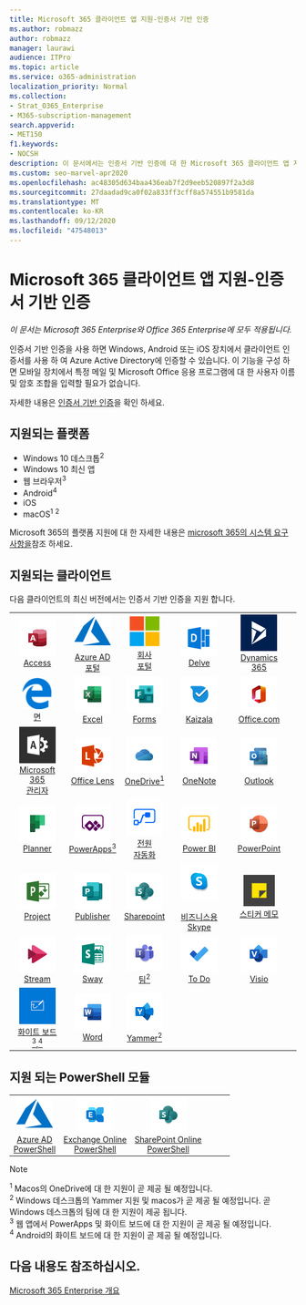 ```yaml
---
title: Microsoft 365 클라이언트 앱 지원-인증서 기반 인증
ms.author: robmazz
author: robmazz
manager: laurawi
audience: ITPro
ms.topic: article
ms.service: o365-administration
localization_priority: Normal
ms.collection:
- Strat_O365_Enterprise
- M365-subscription-management
search.appverid:
- MET150
f1.keywords:
- NOCSH
description: 이 문서에서는 인증서 기반 인증에 대 한 Microsoft 365 클라이언트 앱 지원에 대 한 세부 정보를 확인 합니다.
ms.custom: seo-marvel-apr2020
ms.openlocfilehash: ac48305d634baa436eab7f2d9eeb520897f2a3d8
ms.sourcegitcommit: 27daadad9ca0f02a833ff3cff8a574551b9581da
ms.translationtype: MT
ms.contentlocale: ko-KR
ms.lasthandoff: 09/12/2020
ms.locfileid: "47548013"
---
```

# <a name="microsoft-365-client-app-support--certificate-based-authentication"></a>Microsoft 365 클라이언트 앱 지원-인증서 기반 인증

*이 문서는 Microsoft 365 Enterprise와 Office 365 Enterprise에 모두 적용됩니다.*

인증서 기반 인증을 사용 하면 Windows, Android 또는 iOS 장치에서 클라이언트 인증서를 사용 하 여 Azure Active Directory에 인증할 수 있습니다. 이 기능을 구성 하면 모바일 장치에서 특정 메일 및 Microsoft Office 응용 프로그램에 대 한 사용자 이름 및 암호 조합을 입력할 필요가 없습니다.

자세한 내용은 [인증서 기반 인증](https://docs.microsoft.com/azure/active-directory/authentication/active-directory-certificate-based-authentication-get-started)을 확인 하세요.

## <a name="supported-platforms"></a>지원되는 플랫폼

 - Windows 10 데스크톱<sup>2</sup>
 - Windows 10 최신 앱
 - 웹 브라우저<sup>3</sup>
 - Android<sup>4</sup>
 - iOS
 - macOS<sup>1</sup> <sup>2</sup>

Microsoft 365의 플랫폼 지원에 대 한 자세한 내용은 [microsoft 365의 시스템 요구 사항을](https://products.office.com/office-system-requirements)참조 하세요.

## <a name="supported-clients"></a>지원되는 클라이언트

다음 클라이언트의 최신 버전에서는 인증서 기반 인증을 지원 합니다.

| | | | | | |
|:---:|:---:|:---:|:---:|:---:|:---:|
| ![Access 아이콘](../media/o365-access-64x64.png) <br> [Access](https://products.office.com/access) | ![Azure 아이콘](../media/o365-azure-64x64.png) <br> [Azure AD <br> 포털 ](https://azure.microsoft.com/features/azure-portal/) | ![회사 포털 아이콘](../media/o365-microsoft-64x64.png) <br> [회사 <br> 포털 ](https://docs.microsoft.com/intune-user-help/sign-in-to-the-company-portal) | ![Delve 아이콘](../media/o365-delve-64x64.png) <br> [Delve](https://products.office.com/business/intelligent-search) | ![Dynamics 365 아이콘](../media/o365-dynamics365-64x64.png) <br> [Dynamics 365](https://dynamics.microsoft.com) 
| ![에 지 아이콘](../media/o365-edge-64x64.png) <br> [면](https://www.microsoft.com/windows/microsoft-edge) | ![Excel 아이콘](../media/o365-excel-64x64.png) <br> [Excel](https://products.office.com/excel) | ![Forms 아이콘](../media/o365-forms-64x64.png) <br> [Forms​​](https://flow.microsoft.com/connectors/shared_microsoftforms/microsoft-forms/) | ![Kaizala 아이콘](../media/o365-kaizala-64x64.png) <br> [Kaizala](https://products.office.com/en/business/microsoft-kaizala) | ![Office.com 아이콘](../media/o365-office-64x64.png) <br> [Office.com](https://www.office.com/) 
| ![Office 365 관리 아이콘](../media/o365-o365admin-64x64.png) <br> [Microsoft 365 <br> 관리자](https://products.office.com/business/manage-office-365-admin-app) | ![렌즈 아이콘](../media/o365-lens-64x64.png) <br> [Office Lens](https://www.microsoft.com/p/office-lens/9wzdncrfj3t8?activetab=pivot%3Aoverviewtab) | ![비즈니스용 OneDrive 아이콘](../media/o365-OneDrive-64x64.png) <br> [OneDrive<sup>1</sup>](https://products.office.com/onedrive-for-business/online-cloud-storage) |  ![OneNote 아이콘](../media/o365-OneNote-64x64.png) <br> [OneNote](https://products.office.com/onenote) | ![Outlook 아이콘](../media/o365-outlook-64x64.png) <br> [Outlook](https://products.office.com/outlook) 
| ![Planner 아이콘](../media/o365-planner-64x64.png) <br> [Planner](https://products.office.com/business/task-management-software) | ![PowerApps 아이콘](../media/o365-powerapps-64x64.png) <br> [PowerApps<sup>3</sup>](https://powerapps.microsoft.com) | ![전원 자동화 아이콘](../media/o365-flow-64x64.png) <br> [전원 <br> 자동화](https://flow.microsoft.com) | ![PowerBI 아이콘](../media/o365-powerbi-64x64.png) <br> [Power BI](https://powerbi.microsoft.com)| ![PowerPoint 아이콘](../media/o365-powerpoint-64x64.png) <br> [PowerPoint](https://products.office.com/powerpoint) 
| ![Project 아이콘](../media/o365-project-64x64.png) <br> [Project](https://products.office.com/project) | ![Publisher 아이콘](../media/o365-publisher-64x64.png) <br> [Publisher](https://products.office.com/publisher) | ![SharePoint 아이콘](../media/o365-sharepoint-64x64.png) <br> [Sharepoint](https://products.office.com/sharepoint) | ![비즈니스용 Skype 아이콘](../media/o365-skypeforbusiness-64x64.png) <br> [<br>비즈니스용 Skype](https://www.skype.com/business/) | ![스티커 메모 아이콘](../media/o365-stickynotes-64x64.png) <br> [스티커 메모](https://www.microsoft.com/p/microsoft-sticky-notes/9nblggh4qghw) 
| ![Stream 아이콘](../media/o365-stream-64x64.png) <br> [Stream](https://stream.microsoft.com) | ![Sway 아이콘](../media/o365-sway-64x64.png) <br> [Sway](https://sway.com) | ![Teams 아이콘](../media/o365-teams-64x64.png) <br> [팀<sup>2</sup>](https://products.office.com/microsoft-teams/group-chat-software) | ![할 일 아이콘](../media/o365-todo-64x64.png) <br> [To Do](https://todo.microsoft.com) | ![Visio 아이콘](../media/o365-visio-64x64.png) <br> [Visio](https://products.office.com/visio/flowchart-software) 
| ![Whiteboard 아이콘](../media/o365-whiteboard-64x64.png) <br> [화이트 보드<sup>3</sup>,<sup>4</sup>](https://whiteboard.microsoft.com/) | ![Word 아이콘](../media/o365-word-64x64.png) <br> [Word](https://products.office.com/word) | ![Yammer 아이콘](../media/o365-yammer-64x64.png) <br> [Yammer<sup>2</sup>](https://products.office.com/yammer/yammer-overview) |

## <a name="supported-powershell-modules"></a>지원 되는 PowerShell 모듈

| | | | | | |
|:---:|:---:|:---:|:---:|:---:|:---:|
| ![Azure 아이콘](../media/o365-azure-64x64.png) <br> [Azure AD <br> PowerShell](https://docs.microsoft.com/powershell/azure/active-directory/overview?view=azureadps-2.0) | ![Exchange 아이콘](../media/o365-exchange-64x64.png) <br> [Exchange Online <br> PowerShell](https://docs.microsoft.com/powershell/exchange/exchange-online-powershell) | ![SharePoint 아이콘](../media/o365-sharepoint-64x64.png) <br> [SharePoint Online <br> PowerShell](https://docs.microsoft.com/powershell/sharepoint/sharepoint-online/connect-sharepoint-online)

> [!NOTE]
> <sup>1</sup> Macos의 OneDrive에 대 한 지원이 곧 제공 될 예정입니다. <br>
> <sup>2</sup> Windows 데스크톱의 Yammer 지원 및 macos가 곧 제공 될 예정입니다. 곧 Windows 데스크톱의 팀에 대 한 지원이 제공 됩니다.<br>
> <sup>3</sup> 웹 앱에서 PowerApps 및 화이트 보드에 대 한 지원이 곧 제공 될 예정입니다. <br>
> <sup>4</sup> Android의 화이트 보드에 대 한 지원이 곧 제공 될 예정입니다.

## <a name="see-also"></a>다음 내용도 참조하십시오.

[Microsoft 365 Enterprise 개요](microsoft-365-overview.md)
